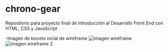 # chrono-gear
Repositorio para proyecto final de Introducción al Desarrollo Front End con HTML, CSS y JavaScript

-Imagen de boceto incial de wireframe
![imagen wireframe](https://github.com/joaquinsuazo/chrono-gear/assets/128074599/c1fefbe2-37fd-484e-9078-739660e75a40)
![imagen wireframe 2](https://github.com/joaquinsuazo/chrono-gear/assets/128074599/1efaeaba-80c4-4202-8998-c4dee65b1add)
